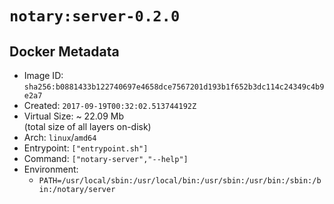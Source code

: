 # `notary:server-0.2.0`

## Docker Metadata

- Image ID: `sha256:b0881433b122740697e4658dce7567201d193b1f652b3dc114c24349c4b9e2a7`
- Created: `2017-09-19T00:32:02.513744192Z`
- Virtual Size: ~ 22.09 Mb  
  (total size of all layers on-disk)
- Arch: `linux`/`amd64`
- Entrypoint: `["entrypoint.sh"]`
- Command: `["notary-server","--help"]`
- Environment:
  - `PATH=/usr/local/sbin:/usr/local/bin:/usr/sbin:/usr/bin:/sbin:/bin:/notary/server`
